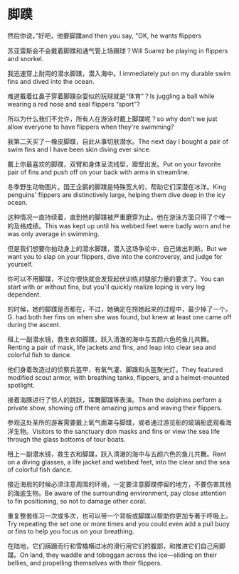 # 脚蹼

<p><span class="chinese">然后你说，”好吧，他要脚蹼</span><span class="english">and then you say, "OK, he wants flippers</span></p>

<p><span class="chinese">苏亚雷斯会不会戴着脚蹼和通气管上场踢球？</span><span class="english">Will Suarez be playing in flippers and snorkel.</span></p>

<p><span class="chinese">我迅速穿上耐用的潜水脚蹼，潜入海中。</span><span class="english">I immediately put on my durable swim fins and dived into the ocean.</span></p>

<p><span class="chinese">难道戴着红鼻子穿着脚蹼杂耍似的玩球就是“体育”？</span><span class="english">Is juggling a ball while wearing a red nose and seal flippers “sport”?</span></p>

<p><span class="chinese">所以为什么我们不允许，所有人在游泳时戴上脚蹼呢？</span><span class="english">so why don't we just allow everyone to have flippers when they're swimming?</span></p>

<p><span class="chinese">我第二天买了一橡皮脚蹼，自此从事切肤潜水。</span><span class="english">The next day I bought a pair of swim fins and I have been skin diving ever since.</span></p>

<p><span class="chinese">戴上你最喜欢的脚蹼，双臂和身体呈流线型，蹬壁出发。</span><span class="english">Put on your favorite pair of fins and push off on your back with arms in streamline.</span></p>

<p><span class="chinese">冬季野生动物图片。国王企鹅的脚蹼是特殊宽大的，帮助它们深潜在冰洋。</span><span class="english">King penguins' flippers are distinctively large, helping them dive deep in the icy ocean.</span></p>

<p><span class="chinese">这种情况一直持续着，直到他的脚蹼被严重磨穿为止。他在游泳方面只得了个唯一的及格成绩。</span><span class="english">This was kept up until his webbed feet were badly worn and he was only average in swimming.</span></p>

<p><span class="chinese">但是我们想要你拍动身上的潜水脚蹼，潜入这场争论中，自己做出判断。</span><span class="english">But we want you to slap on your flippers, dive into the controversy, and judge for yourself.</span></p>

<p><span class="chinese">你可以不用脚蹼，不过你很快就会发现起伏训练对腿部力量的要求了。</span><span class="english">You can start with or without fins, but you'll quickly realize loping is very leg dependent.</span></p>

<p><span class="chinese">的时候，她的脚蹼是否都在，不过，她确定在捞她起来的过程中，最少掉了一个。</span><span class="english">G. had both her fins on when she was found, but knew at least one came off during the ascent.</span></p>

<p><span class="chinese">租上一副潜水镜，救生衣和脚蹼，跃入清澈的海中与五颜六色的鱼儿共舞。</span><span class="english">Renting a pair of mask, life jackets and fins, and leap into clear sea and colorful fish to dance.</span></p>

<p><span class="chinese">他们身着改造过的侦察兵盔甲，有氧气灌、脚蹼和头盔聚光灯。</span><span class="english">They featured modified scout armor, with breathing tanks, flippers, and a helmet-mounted spotlight.</span></p>

<p><span class="chinese">接着海豚进行了惊人的跳跃，挥舞脚蹼等表演。</span><span class="english">Then the dolphins perform a private show, showing off there amazing jumps and waving their flippers.</span></p>

<p><span class="chinese">参观这处圣所的游客需要戴上氧气面罩与脚蹼，或者通过游览船的玻璃船底观看海洋生物。</span><span class="english">Visitors to the sanctuary don masks and fins or view the sea life through the glass bottoms of tour boats.</span></p>

<p><span class="chinese">租上一副潜水镜，救生衣和脚蹼，跃入清澈的海中与五颜六色的鱼儿共舞。</span><span class="english">Rent on a diving glasses, a life jacket and webbed feet, into the clear and the sea of colorful fish dance.</span></p>

<p><span class="chinese">接近海扇的时候必须注意周围的环境，一定要注意脚蹼停留的地方，不要伤害其他的海底生物。</span><span class="english">Be aware of the surrounding environment, pay close attention to fin positioning, so not to damage other coral.</span></p>

<p><span class="chinese">重复整套练习一次或多次，也可以带一个背板或脚蹼以帮助你更加专著于呼吸上。</span><span class="english">Try repeating the set one or more times and you could even add a pull buoy or fins to help you focus on your breathing.</span></p>

<p><span class="chinese">在陆地，它们蹒跚而行和雪橇横过冰的滑行用它们的腹部，和推进它们自己用脚蹼。</span><span class="english">On land, they waddle and toboggan across the ice—sliding on their bellies, and propelling themselves with their flippers.</span></p>

